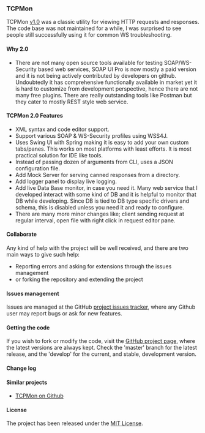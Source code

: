 ### TCPMon

TCPMon [v1.0](http://ws.apache.org/tcpmon/) was a classic utility for viewing HTTP requests and responses. The code base
was not maintained for a while, I was surprised to see people still successfully using it for common WS troubleshooting.

#### Why 2.0

- There are not many open source tools available for testing SOAP/WS-Security based web services, SOAP UI Pro is now 
mostly a paid version and it is not being actively contributed by developers on github. Undoubtedly it has comprehensive
functionally available in market yet it is hard to customize from development perspective, hence there are not many free 
plugins. There are really outstanding tools like Postman but they cater to mostly REST style web service. 

#### TCPMon 2.0 Features

- XML syntax and code editor support.
- Support various SOAP & WS-Security profiles using WSS4J.
- Uses Swing UI with Spring making it is easy to add your own custom tabs/panes. This works on most platforms with 
least efforts. It is most practical solution for IDE like tools.
- Instead of passing dozen of arguments from CLI, uses a JSON configuration file.
- Add Mock Server for serving canned responses from a directory.
- Add logger panel to display live logging.
- Add live Data Base monitor, in case you need it. Many web service that I developed interact with some kind of DB and it is
helpful to monitor that DB while developing. Since DB is tied to DB type specific drivers and schema, this is disabled 
unless you need it and ready to configure.
- There are many more minor changes like; client sending request at regular interval, open file with right click in
request editor pane.

#### Collaborate

Any kind of help with the project will be well received, and there are two main ways to give such help:

- Reporting errors and asking for extensions through the issues management
- or forking the repository and extending the project

#### Issues management

Issues are managed at the GitHub [project issues tracker][issues], where any Github user may report bugs or ask for new features.

#### Getting the code

If you wish to fork or modify the code, visit the [GitHub project page][scm], where the latest versions are always kept.
Check the 'master' branch for the latest release, and the 'develop' for the current, and stable, development version.

#### Change log  

#### Similar projects

- [TCPMon on Github](https://github.com/search?l=Java&q=tcpmon&type=Repositories)

#### License

The project has been released under the [MIT License][license].

[issues]: https://github.com/dhval/tcpmon/issues
[license]: http://www.opensource.org/licenses/mit-license.php
[scm]: https://github.com/dhval/tcpmon

[ws-security]: https://www.oasis-open.org/committees/wss/
[xwss]: https://docs.oracle.com/cd/E17802_01/webservices/webservices/docs/1.6/tutorial/doc/XWS-SecurityIntro4.html
[wss4j]: https://ws.apache.org/wss4j/

[spring-ws]: http://projects.spring.io/spring-ws/

